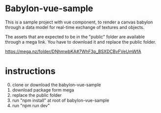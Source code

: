 # Babylon-vue-sample

This is a sample project with vue component, to render a canvas babylon through a data model for real-time exchange of textures and objects.

The assets that are expected to be in the "public" folder are available through a mega link. You have to download it and replace the public folder.

https://mega.nz/folder/DNhmwbKA#7WhF3p_BSXDCBvFVeUmWfA

# instructions

0. clone or download the babylon-vue-sample
1. download package form mega
2. replace the public folder
3. run "npm install" at root of babylon-vue-sample
4. run "npm run dev"
